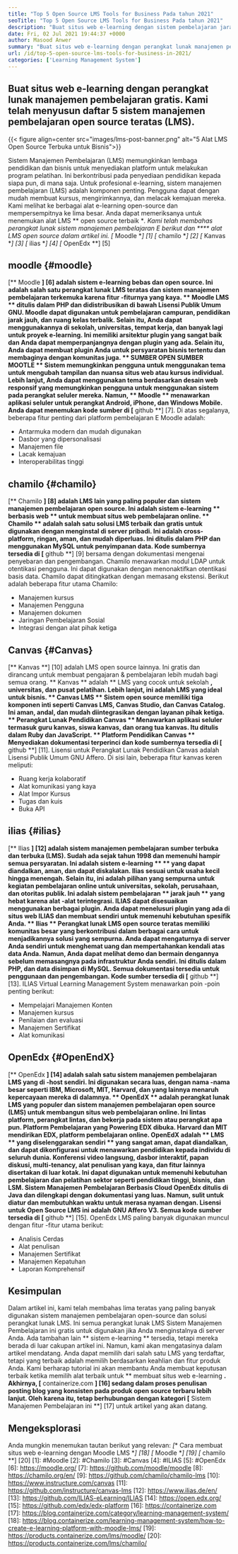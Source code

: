 ```yaml
---
title: "Top 5 Open Source LMS Tools for Business Pada tahun 2021" 
seoTitle: "Top 5 Open Source LMS Tools for Business Pada tahun 2021" 
description: "Buat situs web e-learning dengan sistem pembelajaran jarak jauh dan open-source. Lihatlah daftar dan pilih LMS E-Learning yang sesuai untuk bisnis." 
date: Fri, 02 Jul 2021 19:44:37 +0000
author: Masood Anwer
summary: "Buat situs web e-learning dengan perangkat lunak manajemen pembelajaran gratis. Kami telah menyusun daftar 5 sistem manajemen pembelajaran open source teratas (LMS)." 
url: /id/top-5-open-source-lms-tools-for-business-in-2021/
categories: ['Learning Management System']
---
```


## Buat situs web e-learning dengan perangkat lunak manajemen pembelajaran gratis. Kami telah menyusun daftar 5 sistem manajemen pembelajaran open source teratas (LMS).

{{< figure align=center src="images/lms-post-banner.png" alt="5 Alat LMS Open Source Terbuka untuk Bisnis">}}

Sistem Manajemen Pembelajaran (LMS) memungkinkan lembaga pendidikan dan bisnis untuk menyediakan platform untuk melakukan program pelatihan. Ini berkontribusi pada penyediaan pendidikan kepada siapa pun, di mana saja. Untuk profesional e-learning, sistem manajemen pembelajaran (LMS) adalah komponen penting. Pengguna dapat dengan mudah membuat kursus, mengirimkannya, dan melacak kemajuan mereka. Kami melihat ke berbagai alat e-learning open-source dan mempersempitnya ke lima besar. Anda dapat memeriksanya untuk menemukan alat LMS ** open source terbaik **.
Kami telah membahas perangkat lunak sistem manajemen pembelajaran E berikut dan **** alat LMS open source dalam artikel ini.
  *[** Moodle **] [1]
  *[** chamilo **] [2]
  *[** Kanvas **] [3]
  *[** ilias **] [4]
  *[** OpenEdx **] [5]

## moodle {#moodle}
[** Moodle **] [6] adalah sistem e-learning bebas dan open source. Ini adalah salah satu perangkat lunak LMS teratas dan sistem manajemen pembelajaran terkemuka karena fitur -fiturnya yang kaya. ** Moodle LMS ** ditulis dalam PHP dan didistribusikan di bawah Lisensi Publik Umum GNU. Moodle dapat digunakan untuk pembelajaran campuran, pendidikan jarak jauh, dan ruang kelas terbalik. Selain itu, Anda dapat menggunakannya di sekolah, universitas, tempat kerja, dan banyak lagi untuk proyek e-learning. Ini memiliki arsitektur plugin yang sangat baik dan Anda dapat memperpanjangnya dengan plugin yang ada. Selain itu, Anda dapat membuat plugin Anda untuk persyaratan bisnis tertentu dan membaginya dengan komunitas juga.
** SUMBER OPEN SUMBER MOOTLE ** Sistem memungkinkan pengguna untuk menggunakan tema untuk mengubah tampilan dan nuansa situs web atau kursus individual. Lebih lanjut, Anda dapat menggunakan tema berdasarkan desain web responsif yang memungkinkan pengguna untuk menggunakan sistem pada perangkat seluler mereka. Namun, ** Moodle ** menawarkan aplikasi seluler untuk perangkat Android, iPhone, dan Windows Mobile. Anda dapat menemukan kode sumber di [** github **] [7].
Di atas segalanya, beberapa fitur penting dari platform pembelajaran E Moodle adalah:
  * Antarmuka modern dan mudah digunakan
  * Dasbor yang dipersonalisasi
  * Manajemen file
  * Lacak kemajuan
  * Interoperabilitas tinggi

## chamilo {#chamilo}
[** Chamilo **] [8] adalah LMS lain yang paling populer dan sistem manajemen pembelajaran open source. Ini adalah sistem e-learning ** berbasis web ** untuk membuat situs web pembelajaran online. ** Chamilo ** adalah salah satu solusi LMS terbaik dan gratis untuk digunakan dengan menginstal di server pribadi. Ini adalah cross-platform, ringan, aman, dan mudah diperluas. Ini ditulis dalam PHP dan menggunakan MySQL untuk penyimpanan data. Kode sumbernya tersedia di [** github **] [9] bersama dengan dokumentasi mengenai penyebaran dan pengembangan. Chamilo menawarkan modul LDAP untuk otentikasi pengguna. Ini dapat digunakan dengan menonaktifkan otentikasi basis data. Chamilo dapat ditingkatkan dengan memasang ekstensi.
Berikut adalah beberapa fitur utama Chamilo:
  * Manajemen kursus
  * Manajemen Pengguna
  * Manajemen dokumen
  * Jaringan Pembelajaran Sosial
  * Integrasi dengan alat pihak ketiga

## Canvas {#Canvas}
[** Kanvas **] [10] adalah LMS open source lainnya. Ini gratis dan dirancang untuk membuat pengajaran & pembelajaran lebih mudah bagi semua orang. ** Kanvas ** adalah ** LMS yang cocok untuk sekolah **, universitas, dan pusat pelatihan. Lebih lanjut, ini adalah LMS yang ideal untuk bisnis. ** Canvas LMS ** Sistem open source memiliki tiga komponen inti seperti Canvas LMS, Canvas Studio, dan Canvas Catalog. Ini aman, andal, dan mudah diintegrasikan dengan layanan pihak ketiga. ** Perangkat Lunak Pendidikan Canvas ** Menawarkan aplikasi seluler termasuk guru kanvas, siswa kanvas, dan orang tua kanvas. Itu ditulis dalam Ruby dan JavaScript. ** Platform Pendidikan Canvas ** Menyediakan dokumentasi terperinci dan kode sumbernya tersedia di [** github **] [11]. Lisensi untuk Perangkat Lunak Pendidikan Canvas adalah Lisensi Publik Umum GNU Affero.
Di sisi lain, beberapa fitur kanvas keren meliputi:
  * Ruang kerja kolaboratif
  * Alat komunikasi yang kaya
  * Alat Impor Kursus
  * Tugas dan kuis
  * Buka API

## ilias {#ilias}
[** Ilias **] [12] adalah sistem manajemen pembelajaran sumber terbuka dan terbuka (LMS). Sudah ada sejak tahun 1998 dan memenuhi hampir semua persyaratan. Ini adalah sistem e-learning ** ** yang dapat diandalkan, aman, dan dapat diskalakan. Ilias sesuai untuk usaha kecil hingga menengah. Selain itu, ini adalah pilihan yang sempurna untuk kegiatan pembelajaran online untuk universitas, sekolah, perusahaan, dan otoritas publik. Ini adalah sistem pembelajaran ** jarak jauh ** yang hebat karena alat -alat terintegrasi. ILIAS dapat disesuaikan menggunakan berbagai plugin. Anda dapat menelusuri plugin yang ada di situs web ILIAS dan membuat sendiri untuk memenuhi kebutuhan spesifik Anda.
** Ilias ** Perangkat lunak LMS open source teratas memiliki komunitas besar yang berkontribusi dalam berbagai cara untuk menjadikannya solusi yang sempurna. Anda dapat mengaturnya di server Anda sendiri untuk menghemat uang dan mempertahankan kendali atas data Anda. Namun, Anda dapat melihat demo dan bermain dengannya sebelum memasangnya pada infrastruktur Anda sendiri. Ini ditulis dalam PHP, dan data disimpan di MySQL. Semua dokumentasi tersedia untuk penggunaan dan pengembangan. Kode sumber tersedia di [** github **] [13].
ILIAS Virtual Learning Management System menawarkan poin -poin penting berikut:
  * Mempelajari Manajemen Konten
  * Manajemen kursus
  * Penilaian dan evaluasi
  * Manajemen Sertifikat
  * Alat komunikasi

## OpenEdx {#OpenEndX}
[** OpenEdx **] [14] adalah salah satu sistem manajemen pembelajaran LMS yang di -host sendiri. Ini digunakan secara luas, dengan nama -nama besar seperti IBM, Microsoft, MIT, Harvard, dan yang lainnya menaruh kepercayaan mereka di dalamnya. ** OpenEdX ** adalah perangkat lunak LMS yang populer dan sistem manajemen pembelajaran open source (LMS) untuk membangun situs web pembelajaran online. Ini lintas platform, perangkat lintas, dan bekerja pada sistem atau perangkat apa pun. Platform Pembelajaran yang Powering EDX dibuka. Harvard dan MIT mendirikan EDX, platform pembelajaran online. OpenEdX adalah ** LMS ** yang diselenggarakan sendiri ** yang sangat aman, dapat diandalkan, dan dapat dikonfigurasi untuk menawarkan pendidikan kepada individu di seluruh dunia.
Konferensi video langsung, dasbor interaktif, papan diskusi, multi-tenancy, alat penulisan yang kaya, dan fitur lainnya disertakan di luar kotak. Ini dapat digunakan untuk memenuhi kebutuhan pembelajaran dan pelatihan sektor seperti pendidikan tinggi, bisnis, dan LSM. Sistem Manajemen Pembelajaran Berbasis Cloud OpenEdx ditulis di Java dan dilengkapi dengan dokumentasi yang luas. Namun, sulit untuk diatur dan membutuhkan waktu untuk merasa nyaman dengan. Lisensi untuk Open Source LMS ini adalah GNU Affero V3. Semua kode sumber tersedia di [** github **] [15].
OpenEdx LMS paling banyak digunakan muncul dengan fitur -fitur utama berikut:
  * Analisis Cerdas
  * Alat penulisan
  * Manajemen Sertifikat
  * Manajemen Kepatuhan
  * Laporan Komprehensif

## Kesimpulan
Dalam artikel ini, kami telah membahas lima teratas yang paling banyak digunakan sistem manajemen pembelajaran open-source dan solusi perangkat lunak LMS. Ini semua perangkat lunak LMS Sistem Manajemen Pembelajaran ini gratis untuk digunakan jika Anda menginstalnya di server Anda. Ada tambahan lain ** sistem e-learning ** tersedia, tetapi mereka berada di luar cakupan artikel ini. Namun, kami akan mengatasinya dalam artikel mendatang. Anda dapat memilih dari salah satu LMS yang terdaftar, tetapi yang terbaik adalah memilih berdasarkan keahlian dan fitur produk Anda. Kami berharap tutorial ini akan membantu Anda membuat keputusan terbaik ketika memilih alat terbaik untuk ** membuat situs web e-learning **.
Akhirnya, [** containerize.com **] [16] sedang dalam proses penulisan posting blog yang konsisten pada produk open source terbaru lebih lanjut. Oleh karena itu, tetap berhubungan dengan kategori [** Sistem Manajemen Pembelajaran ini **] [17] untuk artikel yang akan datang.

## Mengeksplorasi
Anda mungkin menemukan tautan berikut yang relevan:
  *[** Cara membuat situs web e-learning dengan Moodle LMS **] [18]
  *[** Moodle **] [19]
  *[** chamilo **] [20]
[1]: #Moodle
[2]: #Chamilo
[3]: #Canvas
[4]: #ILIAS
[5]: #OpenEdx
[6]: https://moodle.org/
[7]: https://github.com/moodle/moodle
[8]: https://chamilo.org/en/
[9]: https://github.com/chamilo/chamilo-lms
[10]: https://www.instructure.com/canvas
[11]: https://github.com/instructure/canvas-lms
[12]: https://www.ilias.de/en/
[13]: https://github.com/ILIAS-eLearning/ILIAS
[14]: https://open.edx.org/
[15]: https://github.com/edx/edx-platform
[16]: https://containerize.com
[17]: https://blog.containerize.com/category/learning-management-system/
[18]: https://blog.containerize.com/learning-management-system/how-to-create-e-learning-platform-with-moodle-lms/
[19]: https://products.containerize.com/lms/moodle/
[20]: https://products.containerize.com/lms/chamilo/
